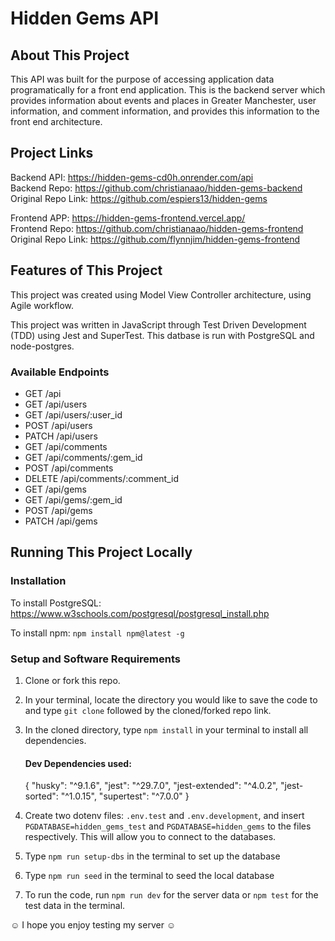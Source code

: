 # Hidden Gems API

## About This Project

This API was built for the purpose of accessing application data programatically for a front end application. This is the backend server which provides information about events and places in Greater Manchester, user information, and comment information, and provides this information to the front end architecture.

## Project Links

Backend API: https://hidden-gems-cd0h.onrender.com/api <br>
Backend Repo: https://github.com/christianaao/hidden-gems-backend <br>
Original Repo Link: https://github.com/espiers13/hidden-gems <br>

Frontend APP: https://hidden-gems-frontend.vercel.app/ <br>
Frontend Repo: https://github.com/christianaao/hidden-gems-frontend <br>
Original Repo Link: https://github.com/flynnjim/hidden-gems-frontend <br>

## Features of This Project

This project was created using Model View Controller architecture, using Agile workflow.

This project was written in JavaScript through Test Driven Development (TDD) using Jest and SuperTest. This datbase is run with PostgreSQL and node-postgres.

### Available Endpoints

* GET /api <br>
* GET /api/users <br>
* GET /api/users/:user_id <br>
* POST /api/users <br>
* PATCH /api/users <br>
* GET /api/comments <br>
* GET /api/comments/:gem_id <br>
* POST /api/comments <br>
* DELETE /api/comments/:comment_id <br>
* GET /api/gems <br>
* GET /api/gems/:gem_id <br>
* POST /api/gems <br>
* PATCH /api/gems <br>

## Running This Project Locally

### Installation

To install PostgreSQL: https://www.w3schools.com/postgresql/postgresql_install.php

To install npm: `npm install npm@latest -g`

### Setup and Software Requirements

1. Clone or fork this repo.

2. In your terminal, locate the directory you would like to save the code to and type `git clone` followed by the cloned/forked repo link.

3. In the cloned directory, type `npm install` in your terminal to install all dependencies.
   #### Dev Dependencies used:
      {
      "husky": "^9.1.6",
      "jest": "^29.7.0",
      "jest-extended": "^4.0.2",
      "jest-sorted": "^1.0.15",
      "supertest": "^7.0.0"
      }

4. Create two dotenv files: `.env.test` and `.env.development`, and insert `PGDATABASE=hidden_gems_test` and `PGDATABASE=hidden_gems` to the files respectively. This will allow you to connect to the databases.

5. Type `npm run setup-dbs` in the terminal to set up the database

6. Type `npm run seed` in the terminal to seed the local database

7. To run the code, run `npm run dev` for the server data or `npm test` for the test data in the terminal.

☺ I hope you enjoy testing my server ☺
